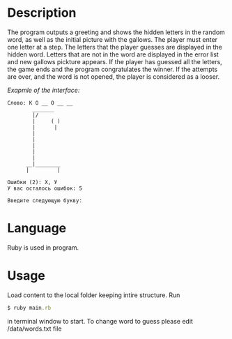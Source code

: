 # Description

  The program outputs a greeting and shows the hidden letters in the random word, as well as the initial picture with the gallows.
  The player must enter one letter at a step.
  The letters that the player guesses are displayed in the hidden word.
  Letters that are not in the word are displayed in the error list and new gallows pickture appears.
  If the player has guessed all the letters, the game ends and the program congratulates the winner.
  If the attempts are over, and the word is not opened, the player is considered as a looser.

  *Exapmle of the interface:*
  ```
  Слово: К О __ О __ __
          _______
          |/
          |     ( )
          |      |
          |
          |
          |
          |
          |
        __|________
        |         |

Ошибки (2): Х, У
У вас осталось ошибок: 5

Введите следующую букву:
  ```

# Language

  Ruby is used in program.

# Usage

  Load content to the local folder keeping intire structure. Run
  ```ruby
  $ ruby main.rb
  ```
  in terminal window to start. To change word to guess please edit /data/words.txt file
